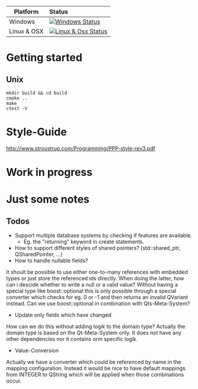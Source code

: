 Platform    | Status | 
----------- | :------------ |
Windows | [![Windows Status](https://ci.appveyor.com/api/projects/status/2u12ikvskeoi5fjy?svg=true)](https://ci.appveyor.com/project/marcobusemann/qmetaorm)
Linux & OSX | [![Linux & Osx Status](https://travis-ci.org/marcobusemann/QMetaOrm.svg?branch=master)](https://travis-ci.org/marcobusemann/QMetaOrm)

# Getting started
## Unix
```
mkdir build && cd build
cmake ..
make
ctest -V
```

# Style-Guide
http://www.stroustrup.com/Programming/PPP-style-rev3.pdf

# Work in progress

# Just some notes

## Todos
- Support multiple database systems by checking if features are available.
  - Eg. the "returning" keyword in create statements.
- How to support different styles of shared pointers? (std::shared_ptr, QSharedPointer, ...)
- How to handle nullable fields?

It shoult be possible to use either one-to-many references with embedded types or just store the referenced ids directly. When doing the latter, how can i descide whether to write a null or a valid value? Without having a special type like boost::optional this is only possible through a special converter which checks for eg. 0 or -1 and then returns an invalid QVariant instead. Can we use boost::optional in combination with Qts-Meta-System?

- Update only fields which have changed

How can we do this without adding logik to the domain type? Actually the domain type is based on the Qt-Meta-System only. It does not have any other dependencies nor it contains orm specific logik.

- Value-Conversion

Actually we have a converter which could be referenced by name in the mapping configuration.
Instead it would be nice to have default mappings from INTEGER to QString which will be applied when those combinations occur.
